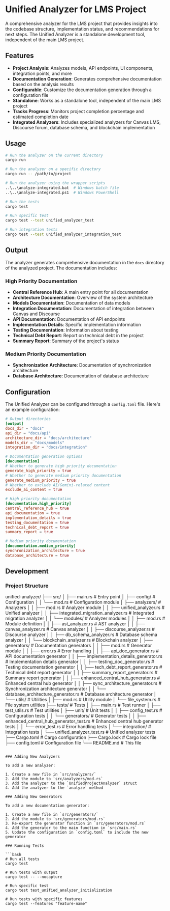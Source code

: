# Unified Analyzer for LMS Project

A comprehensive analyzer for the LMS project that provides insights into the codebase structure, implementation status, and recommendations for next steps. The Unified Analyzer is a standalone development tool, independent of the main LMS project.

## Features

- **Project Analysis**: Analyzes models, API endpoints, UI components, integration points, and more
- **Documentation Generation**: Generates comprehensive documentation based on the analysis results
- **Configurable**: Customize the documentation generation through a configuration file
- **Standalone**: Works as a standalone tool, independent of the main LMS project
- **Tracks Progress**: Monitors project completion percentage and estimated completion date
- **Integrated Analyzers**: Includes specialized analyzers for Canvas LMS, Discourse forum, database schema, and blockchain implementation

## Usage

```bash
# Run the analyzer on the current directory
cargo run

# Run the analyzer on a specific directory
cargo run -- /path/to/project

# Run the analyzer using the wrapper scripts
..\..\analyze-integrated.bat  # Windows batch file
..\..\analyze-integrated.ps1  # Windows PowerShell

# Run the tests
cargo test

# Run specific test
cargo test --test unified_analyzer_test

# Run integration tests
cargo test --test unified_analyzer_integration_test
```

## Output

The analyzer generates comprehensive documentation in the `docs` directory of the analyzed project. The documentation includes:

### High Priority Documentation

- **Central Reference Hub**: A main entry point for all documentation
- **Architecture Documentation**: Overview of the system architecture
- **Models Documentation**: Documentation of data models
- **Integration Documentation**: Documentation of integration between Canvas and Discourse
- **API Documentation**: Documentation of API endpoints
- **Implementation Details**: Specific implementation information
- **Testing Documentation**: Information about testing
- **Technical Debt Report**: Report on technical debt in the project
- **Summary Report**: Summary of the project's status

### Medium Priority Documentation

- **Synchronization Architecture**: Documentation of synchronization architecture
- **Database Architecture**: Documentation of database architecture

## Configuration

The Unified Analyzer can be configured through a `config.toml` file. Here's an example configuration:

```toml
# Output directories
[output]
docs_dir = "docs"
api_dir = "docs/api"
architecture_dir = "docs/architecture"
models_dir = "docs/models"
integration_dir = "docs/integration"

# Documentation generation options
[documentation]
# Whether to generate high priority documentation
generate_high_priority = true
# Whether to generate medium priority documentation
generate_medium_priority = true
# Whether to exclude AI/Gemini-related content
exclude_ai_content = true

# High priority documentation
[documentation.high_priority]
central_reference_hub = true
api_documentation = true
implementation_details = true
testing_documentation = true
technical_debt_report = true
summary_report = true

# Medium priority documentation
[documentation.medium_priority]
synchronization_architecture = true
database_architecture = true
```

## Development

### Project Structure
unified-analyzer/
├── src/
│   ├── main.rs                  # Entry point
│   ├── config/                  # Configuration
│   │   └── mod.rs               # Configuration module
│   ├── analyzers/               # Analyzers
│   │   ├── mod.rs               # Analyzer module
│   │   ├── unified_analyzer.rs  # Unified analyzer
│   │   ├── integrated_migration_analyzer.rs  # Integrated migration analyzer
│   │   └── modules/             # Analyzer modules
│   │       ├── mod.rs           # Module definition
│   │       ├── ast_analyzer.rs  # AST analyzer
│   │       ├── canvas_analyzer.rs  # Canvas analyzer
│   │       ├── discourse_analyzer.rs  # Discourse analyzer
│   │       ├── db_schema_analyzer.rs  # Database schema analyzer
│   │       └── blockchain_analyzer.rs  # Blockchain analyzer
│   ├── generators/              # Documentation generators
│   │   ├── mod.rs               # Generator module
│   │   ├── error.rs             # Error handling
│   │   ├── api_doc_generator.rs  # API documentation generator
│   │   ├── implementation_details_generator.rs  # Implementation details generator
│   │   ├── testing_doc_generator.rs  # Testing documentation generator
│   │   ├── tech_debt_report_generator.rs  # Technical debt report generator
│   │   ├── summary_report_generator.rs  # Summary report generator
│   │   ├── enhanced_central_hub_generator.rs  # Enhanced central hub generator
│   │   ├── sync_architecture_generator.rs  # Synchronization architecture generator
│   │   └── database_architecture_generator.rs  # Database architecture generator
│   └── utils/                   # Utilities
│       ├── mod.rs               # Utility module
│       └── file_system.rs       # File system utilities
├── tests/                       # Tests
│   ├── main.rs                  # Test runner
│   ├── test_utils.rs            # Test utilities
│   ├── unit/                    # Unit tests
│   │   ├── config_test.rs       # Configuration tests
│   │   └── generators/          # Generator tests
│   │       ├── enhanced_central_hub_generator_test.rs  # Enhanced central hub generator tests
│   │       └── error_test.rs    # Error handling tests
│   └── integration/             # Integration tests
│       └── unified_analyzer_test.rs  # Unified analyzer tests
├── Cargo.toml                   # Cargo configuration
├── Cargo.lock                   # Cargo lock file
├── config.toml                  # Configuration file
└── README.md                    # This file
```

### Adding New Analyzers

To add a new analyzer:

1. Create a new file in `src/analyzers/`
2. Add the module to `src/analyzers/mod.rs`
3. Add the analyzer to the `UnifiedProjectAnalyzer` struct
4. Add the analyzer to the `analyze` method

### Adding New Generators

To add a new documentation generator:

1. Create a new file in `src/generators/`
2. Add the module to `src/generators/mod.rs`
3. Re-export the generator function in `src/generators/mod.rs`
4. Add the generator to the main function in `src/main.rs`
5. Update the configuration in `config.toml` to include the new generator

### Running Tests

```bash
# Run all tests
cargo test

# Run tests with output
cargo test -- --nocapture

# Run specific test
cargo test test_unified_analyzer_initialization

# Run tests with specific features
cargo test --features "feature-name"
```
